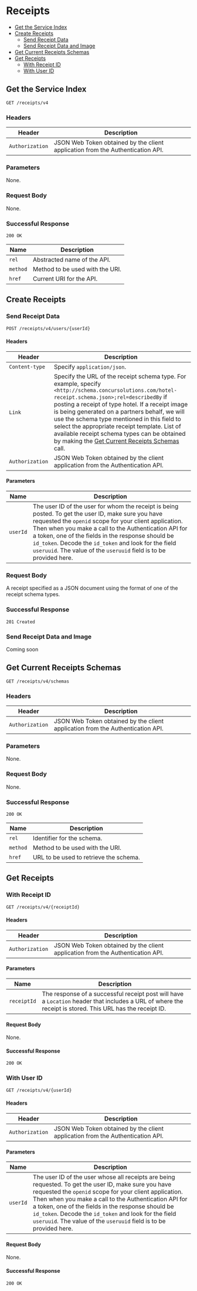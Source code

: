 
# Receipts

- [Get the Service Index](#get-the-service-index)
- [Create Receipts](#create-receipts)
  - [Send Receipt Data](#send-receipt-data)
  - [Send Receipt Data and Image](#send-receipt-data-and-image)
- [Get Current Receipts Schemas](#get-current-receipts-schemas)
- [Get Receipts](#get-receipts)
  - [With Receipt ID](#with-receipt-id)
  - [With User ID](#with-user-id)

## Get the Service Index

``` 
GET /receipts/v4 
```

### Headers

Header | Description
-------|------------
`Authorization`|JSON Web Token obtained by the client application from the Authentication API.

### Parameters

None.

### Request Body

None.

### Successful Response

```
200 OK
```

Name | Description
-----|------------
`rel`|Abstracted name of the API.
`method`|Method to be used with the URI.
`href`|Current URI for the API.

## Create Receipts

### Send Receipt Data

```
POST /receipts/v4/users/{userId}
```

#### Headers

Header | Description
-------|------------
`Content-type`|Specify `application/json`.
`Link`|Specify the URL of the receipt schema type. For example, specify `<http://schema.concursolutions.com/hotel-receipt.schema.json>;rel=describedBy` if posting a receipt of type hotel. If a receipt image is being generated on a partners behalf, we will use the schema type mentioned in this field to select the appropriate receipt template. List of available receipt schema types can be obtained by making the [Get Current Receipts Schemas](#get-current-receipts-schemas) call. 
`Authorization`|JSON Web Token obtained by the client application from the Authentication API.

#### Parameters

Name | Description
-----|------------
`userId`|The user ID of the user for whom the receipt is being posted. To get the user ID, make sure you have requested the `openid` scope for your client application. Then when you make a call to the Authentication API for a token, one of the fields in the response should be `id_token`. Decode the `id_token` and look for the field `useruuid`. The value of the `useruuid` field is to be provided here.

### Request Body

A receipt specified as a JSON document using the format of one of the receipt schema types.

### Successful Response

```
201 Created
```

### Send Receipt Data and Image

Coming soon

## Get Current Receipts Schemas

```
GET /receipts/v4/schemas
```

### Headers

Header | Description
-------|------------
`Authorization`|JSON Web Token obtained by the client application from the Authentication API.

### Parameters

None.

### Request Body

None.

### Successful Response

```
200 OK
```

Name | Description
-----|------------
`rel`|Identifier for the schema.
`method`|Method to be used with the URI.
`href`|URL to be used to retrieve the schema.

## Get Receipts

### With Receipt ID

```
GET /receipts/v4/{receiptId}
```

#### Headers

Header | Description
-------|------------
`Authorization`|JSON Web Token obtained by the client application from the Authentication API.

#### Parameters

Name | Description
-----|------------
`receiptId`|The response of a successful receipt post will have a `Location` header that includes a URL of where the receipt is stored. This URL has the receipt ID. 

#### Request Body

None.

#### Successful Response

```
200 OK
```

### With User ID

```
GET /receipts/v4/{userId}
```

#### Headers

Header | Description
-------|------------
`Authorization`|JSON Web Token obtained by the client application from the Authentication API.

#### Parameters

Name | Description
-----|------------
`userId`|The user ID of the user whose all receipts are being requested. To get the user ID, make sure you have requested the `openid` scope for your client application. Then when you make a call to the Authentication API for a token, one of the fields in the response should be `id_token`. Decode the `id_token` and look for the field `useruuid`. The value of the `useruuid` field is to be provided here.

#### Request Body

None.

#### Successful Response

```
200 OK
```
